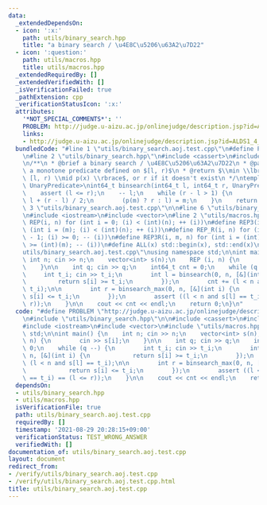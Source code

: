 ```yaml
---
data:
  _extendedDependsOn:
  - icon: ':x:'
    path: utils/binary_search.hpp
    title: "a binary search / \u4E8C\u5206\u63A2\u7D22"
  - icon: ':question:'
    path: utils/macros.hpp
    title: utils/macros.hpp
  _extendedRequiredBy: []
  _extendedVerifiedWith: []
  _isVerificationFailed: true
  _pathExtension: cpp
  _verificationStatusIcon: ':x:'
  attributes:
    '*NOT_SPECIAL_COMMENTS*': ''
    PROBLEM: http://judge.u-aizu.ac.jp/onlinejudge/description.jsp?id=ALDS1_4_B
    links:
    - http://judge.u-aizu.ac.jp/onlinejudge/description.jsp?id=ALDS1_4_B
  bundledCode: "#line 1 \"utils/binary_search.aoj.test.cpp\"\n#define PROBLEM \"http://judge.u-aizu.ac.jp/onlinejudge/description.jsp?id=ALDS1_4_B\"\
    \n#line 2 \"utils/binary_search.hpp\"\n#include <cassert>\n#include <cstdint>\n\
    \n/**\n * @brief a binary search / \u4E8C\u5206\u63A2\u7D22\n * @param[in] p \
    \ a monotone predicate defined on $[l, r)$\n * @return $\\min \\lbrace x \\in\
    \ [l, r) \\mid p(x) \\rbrace$, or r if it doesn't exist\n */\ntemplate <typename\
    \ UnaryPredicate>\nint64_t binsearch(int64_t l, int64_t r, UnaryPredicate p) {\n\
    \    assert (l <= r);\n    -- l;\n    while (r - l > 1) {\n        int64_t m =\
    \ l + (r - l) / 2;\n        (p(m) ? r : l) = m;\n    }\n    return r;\n}\n#line\
    \ 3 \"utils/binary_search.aoj.test.cpp\"\n\n#line 6 \"utils/binary_search.aoj.test.cpp\"\
    \n#include <iostream>\n#include <vector>\n#line 2 \"utils/macros.hpp\"\n#define\
    \ REP(i, n) for (int i = 0; (i) < (int)(n); ++ (i))\n#define REP3(i, m, n) for\
    \ (int i = (m); (i) < (int)(n); ++ (i))\n#define REP_R(i, n) for (int i = (int)(n)\
    \ - 1; (i) >= 0; -- (i))\n#define REP3R(i, m, n) for (int i = (int)(n) - 1; (i)\
    \ >= (int)(m); -- (i))\n#define ALL(x) std::begin(x), std::end(x)\n#line 9 \"\
    utils/binary_search.aoj.test.cpp\"\nusing namespace std;\n\nint main() {\n   \
    \ int n; cin >> n;\n    vector<int> s(n);\n    REP (i, n) {\n        cin >> s[i];\n\
    \    }\n\n    int q; cin >> q;\n    int64_t cnt = 0;\n    while (q --) {\n   \
    \     int t_i; cin >> t_i;\n        int l = binsearch(0, n, [&](int i) {\n   \
    \         return s[i] >= t_i;\n        });\n        cnt += (l < n and s[l] ==\
    \ t_i);\n\n        int r = binsearch_max(0, n, [&](int i) {\n            return\
    \ s[i] <= t_i;\n        });\n        assert ((l < n and s[l] == t_i) == (l <=\
    \ r));\n    }\n\n    cout << cnt << endl;\n    return 0;\n}\n"
  code: "#define PROBLEM \"http://judge.u-aizu.ac.jp/onlinejudge/description.jsp?id=ALDS1_4_B\"\
    \n#include \"utils/binary_search.hpp\"\n\n#include <cassert>\n#include <cstdint>\n\
    #include <iostream>\n#include <vector>\n#include \"utils/macros.hpp\"\nusing namespace\
    \ std;\n\nint main() {\n    int n; cin >> n;\n    vector<int> s(n);\n    REP (i,\
    \ n) {\n        cin >> s[i];\n    }\n\n    int q; cin >> q;\n    int64_t cnt =\
    \ 0;\n    while (q --) {\n        int t_i; cin >> t_i;\n        int l = binsearch(0,\
    \ n, [&](int i) {\n            return s[i] >= t_i;\n        });\n        cnt +=\
    \ (l < n and s[l] == t_i);\n\n        int r = binsearch_max(0, n, [&](int i) {\n\
    \            return s[i] <= t_i;\n        });\n        assert ((l < n and s[l]\
    \ == t_i) == (l <= r));\n    }\n\n    cout << cnt << endl;\n    return 0;\n}\n"
  dependsOn:
  - utils/binary_search.hpp
  - utils/macros.hpp
  isVerificationFile: true
  path: utils/binary_search.aoj.test.cpp
  requiredBy: []
  timestamp: '2021-08-29 20:28:15+09:00'
  verificationStatus: TEST_WRONG_ANSWER
  verifiedWith: []
documentation_of: utils/binary_search.aoj.test.cpp
layout: document
redirect_from:
- /verify/utils/binary_search.aoj.test.cpp
- /verify/utils/binary_search.aoj.test.cpp.html
title: utils/binary_search.aoj.test.cpp
---
```

